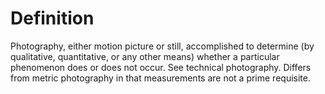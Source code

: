 # Definition

Photography, either motion picture or still, accomplished to determine
(by qualitative, quantitative, or any other means) whether a particular
phenomenon does or does not occur. See technical photography. Differs
from metric photography in that measurements are not a prime requisite.
